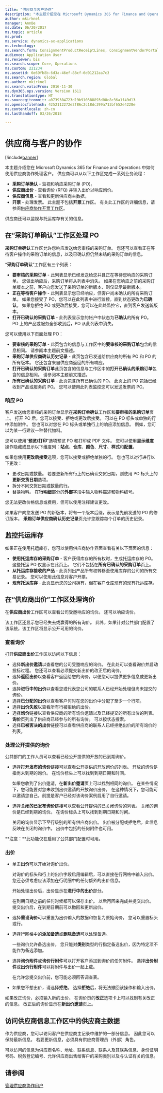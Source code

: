 ```yaml
---
title: "供应商与客户协作"
description: "本主题介绍您在 Microsoft Dynamics 365 for Finance and Operations 中如何使用供应商协作处理采购订单和监控托运库存。"
author: mkirknel
manager: AnnBe
ms.date: 06/20/2017
ms.topic: article
ms.prod: 
ms.service: dynamics-ax-applications
ms.technology: 
ms.search.form: ConsignmentProductReceiptLines, ConsignmentVendorPortalOnHand, PurchVendorPortalConfirmedOrders, PurchVendorPortalOriginalOrder, PurchVendorPortalResponsesHistoryList, PurchVendorPortalResponsesPart
audience: Application User
ms.reviewer: bis
ms.search.scope: Core, Operations
ms.custom: 221234
ms.assetid: 6e69fb8b-6d3a-46ef-88cf-6d01212aa7c3
ms.search.region: Global
ms.author: mkirknel
ms.search.validFrom: 2016-11-30
ms.dyn365.ops.version: Version 1611
ms.translationtype: HT
ms.sourcegitcommit: a0739304723d19b910388893d08e8c36a1f49d13
ms.openlocfilehash: 4252112272e2f86c2c18dc399a713bf652e4228e
ms.contentlocale: zh-cn
ms.lasthandoff: 03/26/2018

---
```


# <a name="vendor-collaboration-with-customers"></a>供应商与客户的协作

[!include[banner](../includes/banner.md)]

本主题介绍您在 Microsoft Dynamics 365 for Finance and Operations 中如何使用供应商协作处理客户。 供应商可以从以下工作区完成一系列业务流程：

- **采购订单确认** - 监视和响应采购订单 (PO)。
- **供应商出价** - 查看询价 (RFQ) 并输入出价以响应询价。
- **供应商信息** - 查看和更新供应商主数据。
- **开票** - 处理发票。 此主题不包括**开票**工作区。 有关此工作区的详细信息，请参阅[供应商协作开票工作区](../../financials/accounts-payable/vendor-portal-invoicing-workspace.md)。

供应商还可以监视与托运库存有关的信息。

## <a name="working-with-pos-in-the-purchase-order-confirmation-workspace"></a>在“采购订单确认”工作区处理 PO

**采购订单确认**工作区允许您响应发送给您审核的采购订单。 您还可以查看正在等待客户操作的采购订单的信息，以及已确认但仍然未结的采购订单的信息。

“**采购订单确认**”工作区有三个列表：

- **要审核的采购订单** - 此列表显示已经发送给您并且正在等待您响应的采购订单。 您做出响应后，采购订单将从列表中消失。 如果在您响应之前的采购订单版本之前，客户向您发送了采购订单的新版本，则仅显示最新版本。
- **正在等待客户操作** - 此列表显示您已经响应，但客户尚未确认的所有采购订单。 如果您接受了 PO，您可以在此列表中进行监控，直到状态更改为**已确认**。 如果您拒绝 PO 或更改后接受，您可以在此处监控它，直到客户发送新版本。
- **打开已确认的采购订单** - 此列表显示您的帐户中状态为**已确认**的所有 PO。 PO 上的产品或服务全部收到后，PO 从此列表中消失。

您可以使用以下页面处理 PO：

- **要审核的采购订单** - 此页包含的信息与工作区中的**要审核的采购订单**包含的信息相同。 请参阅本主题前文描述。
- **采购订单供应商确认历史记录** - 此页包含已发送给供应商的所有 PO 和 PO 的所有版本。 它还包含来自供应商返回的所有响应。
- **打开已确认的采购订单**此页包含的信息与工作区中的**打开已确认的采购订单**包含的信息相同。 请参阅本主题前文描述。
- **所有已确认的采购订单** - 此页包含所有已确认的 PO。 此页上的 PO 包括已经收到产品或服务的 PO。 您可以使用此列表监控您可以发送发票的 PO。

### <a name="responding-to-pos"></a>响应 PO

客户发送给您审核的采购订单显示在**采购订单确认**工作区和**要审核的采购订单**页上。 打开 PO 后，您可以接受、拒绝或更改后接受。 可以在 PO 标头或单独的行中添加附件。 您也可以对您在 PO 标头或单独行上的响应添加信息。 例如，您可以为某一行建议一种替代物料。

您可以使用“**预览/打印**”选项预览 PO 和打印成 PDF 文件。 您可以使用**显示维度**操作隐藏或显示以下维度列：**站点**、**仓库**、**颜色**、**尺寸**、**样式**和**配置**。 

如果您使用**更改后接受**选项，您可以接受或拒绝单独的行。 您也可以对行进行以下更改：

- 更改日期或数量。 若要更新所有行上的已确认交货日期，则使用 PO 标头上的**更新交货日期**选项。
- 拆分不同交货日期或数量的行。
- 替换物料。  在**行明细**部分的**外部**字段中输入物料描述和物料编号。

您无法更改价格信息或费用，但可以使用注释建议更改。

如果客户向您发送 PO 的新版本，将有一个版本后缀，表示是先前发送的 PO 的修订版本。 **采购订单供应商确认历史记录**页允许您跟踪每个订单的历史记录。

## <a name="monitoring-consignment-inventory"></a>监控托运库存

如果正在使用托运库存，您可以使用供应商协作界面查看有关以下页面的信息：

- **使用托运库存的采购订单** - 客户获得库存的所有权时，生成托运库存的 PO。 这些托运 PO 仅显示在此页上。 它们不包括在**所有已确认的采购订单**页上。
- **从托运库存接收的产品** - 此页列出产品所有权转移至使用库存的公司的所有交易记录。 您可以使用此信息对客户开票。
- **现有托运库存** - 此页显示您的公司拥有，但在客户仓库现有的现有托运库存。

## <a name="working-with-rfqs-in-the-vendor-bidding-workspace"></a>在“供应商出价”工作区处理询价

在**供应商出价**工作区可以查看公司受邀响应的询价。 还可以响应询价。 

该工作区还显示您已经失去或赢得的所有询价。 此外，如果针对公共部门配置了该系统，该工作区将显示公开可用的询价。

### <a name="viewing-rfqs"></a>查看询价

打开**供应商出价**工作区以访问以下信息：

- 选择**新出价邀请**以查看您的公司受邀响应的询价。 在此处可以查看询价并启动投标过程。 您还可以查看必须提交新出价的改正后的询价。
- 选择**返回出价**以查看客户返回给您的询价，以便您可以提供更多信息或更新出价。
- 选择**进行中的出价**以查看您或代表您公司的联系人已经开始处理但尚未提交的询价。
- 选择**已分配的出价**以查看客户何时在您的出价中分配了至少一个行项。
- 选择**出价失败**以查看所有行被拒绝的出价。
- 选择**询价**链接以查看供应商的所有询价邀请以及已经提交的所有出价的列表。 **询价**页列出了供应商已经参与的所有询价。 可以按状态搜索。
- 选择**已被否决的出价**链接可以查看供应商的联系人已经拒绝出价的所有询价的列表。

### <a name="working-with-rfqs-that-are-publicly-available"></a>处理公开提供的询价

公共部门的工作人员可以查看已经公开提供的开放的已到期询价。

- 选择**打开发布的询价**链接可以查看公开提供的开放询价的列表。 开放的询价是指尚未到期的询价。 在询价标头上可以找到到期日期和时间。

    如果您收到了出价邀请，在**新出价邀请**页上可以找到相同的询价。 在某些情况下，您可能要对您未收到出价邀请的开放询价出价。 在这种情况下，您可能可以邀请您自己，前提是客户已经对该询价案例启用了自行邀请。

- 选择**关闭的已发布询价**链接可以查看公开提供的已关闭询价的列表。 关闭的询价是已经到期的询价。 在询价标头上可以找到到期日期和时间。

    关闭的询价显示下至行级别的所有供应商出价。 出价被分配或拒绝后，此信息反映在关闭的询价中。 出价中包括的任何附件也可用。

**注意：**此功能仅在启用了公共部门配置时可用。

### <a name="bidding"></a>出价

- 单击**出价**可以开始对询价出价。

    对询价的标头和行上的出价字段启用编辑后，可以直接在行网格中输入出价。 您还必须考虑应该添加在行明细中的任何额外的出价信息。

    开始处理出价后，出价显示在**进行中的出价**部分。

    在到期日期之前的任何时候都可以保存出价。 以后再回来完成并提交出价。 提交出价后，在到期日期前可以撤回和更新出价。

- 选择**重设询价**可以重置为出价输入的数据和恢复为原始询价。 您可以重置标头或行。
- 选择行网格中的**添加备选**或**删除备选**可以处理备选。

    一些询价允许备选出价。 您只能对**类别**类型的行指定备选出价，因为特定项不能作为备选添加。 

- 选择**询价附件**或**询价行附件**可以打开客户添加到询价的任何附件。 选择**出价附件**或**出价行附件**可以将附件与出价一起上载。

    在允许您提交出价前，您可能必须回答调查表。

- 如果您不想出价，请选择**拒绝**。 选择**拒绝**后，将无法撤回该操作和输入出价。

如果改正询价，必须输入新的出价。 在询价页的**改正**选项卡上可以找到有关改正的信息。 改正后的询价显示在**新出价邀请**页上。

## <a name="accessing-vendor-master-data-in-the-vendor-information-workspace"></a>访问供应商信息工作区中的供应商主数据

作为供应商，您可以访问客户在供应商主记录中维护的一部分信息。 因此您可以保持最新信息。 若要更新信息，必须具有供应商管理员（外部）角色。

可以访问的信息为供应商名称、地址、联系信息、联系人及其联系信息、身份证明号码、税务登记编号、允许供应商出售给客户的采购类别以及与认证有关的信息。

## <a name="see-also"></a>请参阅

[管理供应商协作用户](manage-vendor-collaboration-users.md)

